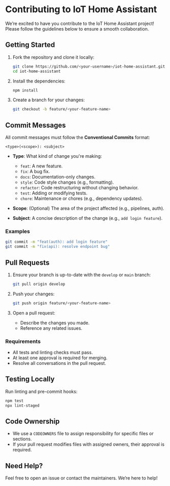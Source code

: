 
# Contributing to IoT Home Assistant

We’re excited to have you contribute to the IoT Home Assistant project! Please
follow the guidelines below to ensure a smooth collaboration.

## Getting Started

1. Fork the repository and clone it locally:

   ```bash
   git clone https://github.com/<your-username>/iot-home-assistant.git
   cd iot-home-assistant
   ```

2. Install the dependencies:

   ```bash
   npm install
   ```

3. Create a branch for your changes:

   ```bash
   git checkout -b feature/<your-feature-name>
   ```

## Commit Messages

All commit messages must follow the **Conventional Commits** format:

```plaintext
<type>(<scope>): <subject>
```

- **Type**: What kind of change you're making:
  - `feat`: A new feature.
  - `fix`: A bug fix.
  - `docs`: Documentation-only changes.
  - `style`: Code style changes (e.g., formatting).
  - `refactor`: Code restructuring without changing behavior.
  - `test`: Adding or modifying tests.
  - `chore`: Maintenance or chores (e.g., dependency updates).

- **Scope**: (Optional) The area of the project affected
   (e.g., pipelines, auth).
- **Subject**: A concise description of the change (e.g., `add login feature`).

### Examples

```bash
git commit -m "feat(auth): add login feature"
git commit -m "fix(api): resolve endpoint bug"
```

## Pull Requests

1. Ensure your branch is up-to-date with the `develop` or `main` branch:

   ```bash
   git pull origin develop
   ```

2. Push your changes:

   ```bash
   git push origin feature/<your-feature-name>
   ```

3. Open a pull request:
   - Describe the changes you made.
   - Reference any related issues.

### Requirements

- All tests and linting checks must pass.
- At least one approval is required for merging.
- Resolve all conversations in the pull request.

## Testing Locally

Run linting and pre-commit hooks:

```bash
npm test
npx lint-staged
```

## Code Ownership

- We use a `CODEOWNERS` file to assign responsibility for specific files or
   sections.
- If your pull request modifies files with assigned owners, their approval is
   required.

## Need Help?

Feel free to open an issue or contact the maintainers. We’re here to help!

